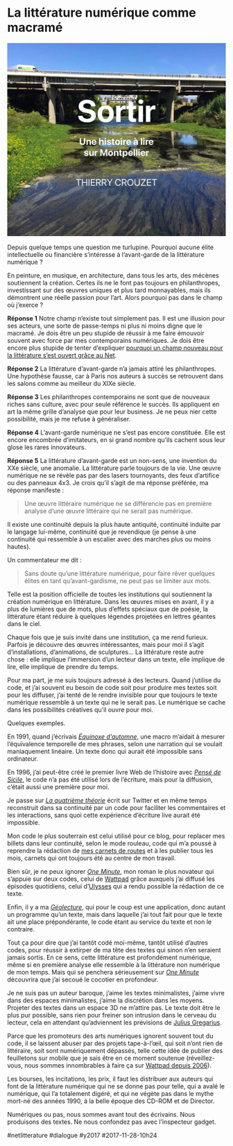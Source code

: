 # La littérature numérique comme macramé

![](_i/sortir.webp)

Depuis quelque temps une question me turlupine. Pourquoi aucune élite intellectuelle ou financière s’intéresse à l’avant-garde de la littérature numérique ?

En peinture, en musique, en architecture, dans tous les arts, des mécènes soutiennent la création. Certes ils ne le font pas toujours en philanthropes, investissant sur des œuvres uniques et plus tard monnayables, mais ils démontrent une réelle passion pour l’art. Alors pourquoi pas dans le champ où j’exerce ?

**Réponse 1** Notre champ n’existe tout simplement pas. Il est une illusion pour ses acteurs, une sorte de passe-temps ni plus ni moins digne que le macramé. Je dois être un peu stupide de réussir à me faire émouvoir souvent avec force par mes contemporains numériques. Je dois être encore plus stupide de tenter d’expliquer [pourquoi un champ nouveau pour la littérature s’est ouvert grâce au Net](pourquoi-ecrire-en-ligne.md).

**Réponse 2** La littérature d’avant-garde n’a jamais attiré les philanthropes. Une hypothèse fausse, car à Paris nos auteurs à succès se retrouvent dans les salons comme au meilleur du XIXe siècle.

**Réponse 3** Les philanthropes contemporains ne sont que de nouveaux riches sans culture, avec pour seule référence le succès. Ils appliquent en art la même grille d’analyse que pour leur business. Je ne peux nier cette possibilité, mais je me refuse à généraliser.

**Réponse 4** L’avant-garde numérique ne s’est pas encore constituée. Elle est encore encombrée d’imitateurs, en si grand nombre qu’ils cachent sous leur glose les rares innovateurs.

**Réponse 5** La littérature d’avant-garde est un non-sens, une invention du XXe siècle, une anomalie. La littérature parle toujours de la vie. Une œuvre numérique ne se révèle pas par des lasers tournoyants, des feux d’artifice ou des panneaux 4x3. Je crois qu’il s’agit de ma réponse préférée, ma réponse manifeste :

>Une œuvre littéraire numérique ne se différencie pas en première analyse d’une œuvre littéraire qui ne serait pas numérique.

Il existe une continuité depuis la plus haute antiquité, continuité induite par le langage lui-même, continuité que je revendique (je pense à une continuité qui ressemble à un escalier avec des marches plus ou moins hautes).

Un commentateur me dit :

>Sans doute qu’une littérature numérique, pour faire rêver quelques élites en tant qu’avant-gardisme, ne peut pas se limiter aux mots.

Telle est la position officielle de toutes les institutions qui soutiennent la création numérique en littérature. Dans les œuvres mises en avant, il y a plus de lumières que de mots, plus d’effets spéciaux que de poésie, la littérature étant réduire à quelques légendes projetées en lettres géantes dans le ciel.

Chaque fois que je suis invité dans une institution, ça me rend furieux. Parfois je découvre des œuvres intéressantes, mais pour moi il s’agit d’installations, d’animations, de sculptures… La littérature reste autre chose : elle implique l’immersion d’un lecteur dans un texte, elle implique de lire, elle implique de prendre du temps.

Pour ma part, je me suis toujours adressé à des lecteurs. Quand j’utilise du code, et j’ai souvent eu besoin de code soit pour produire mes textes soit pour les diffuser, j’ai tenté de le rendre invisible pour que toujours le texte numérique ressemble à un texte qui ne le serait pas. Le numérique se cache dans les possibilités créatives qu’il ouvre pour moi.

Quelques exemples.

En 1991, quand j’écrivais *[Équinoxe d’automne](../../page/equinoxe-automne)*, une macro m’aidait à mesurer l’équivalence temporelle de mes phrases, selon une narration qui se voulait maniaquement linéaire. Un texte donc qui aurait été impossible sans ordinateur.

En 1996, j’ai peut-être créé le premier livre Web de l’histoire avec [*Pensé de Sicile*](https://lab.tcrouzet.com/sicile1996/), le code n’a pas été utilisé lors de l’écriture, mais pour la diffusion, c’était aussi une première pour moi.

Je passe sur *[La quatrième théorie](../../page/la-quatrieme-theorie)* écrit sur Twitter et en même temps reconstruit dans sa continuité par un code pour faciliter les commentaires et les interactions, sans quoi cette expérience d’écriture live aurait été impossible.

Mon code le plus souterrain est celui utilisé pour ce blog, pour replacer mes billets dans leur continuité, selon le mode rouleau, code qui m’a poussé à reprendre la rédaction de [mes carnets de routes](#carnet-de-route/?serial=1) et à les publier tous les mois, carnets qui ont toujours été au centre de mon travail.

Bien sûr, je ne peux ignorer *[One Minute](../../page/une-minute)*, mon roman le plus novateur qui s’appuie sur deux codes, celui de [Wattpad](https://www.wattpad.com/story/94764571) grâce auxquels j’ai diffusé les épisodes quotidiens, celui d’[Ulysses](#ulysses) qui a rendu possible la rédaction de ce texte.

Enfin, il y a ma *[Géolecture](../../page/geolecture)*, qui pour le coup est une application, donc autant un programme qu’un texte, mais dans laquelle j’ai tout fait pour que le texte ait une place prépondérante, le code étant au service du texte et non le contraire.

Tout ça pour dire que j’ai tantôt codé moi-même, tantôt utilisé d’autres codes, pour réussir à extirper de ma tête des textes qui sinon n’en seraient jamais sortis. En ce sens, cette littérature est profondément numérique, même si en première analyse elle ressemble à la littérature non numérique de mon temps. Mais qui se penchera sérieusement sur *[One Minute](../../page/une-minute)* découvrira que j’ai secoué le cocotier en profondeur.

Je ne suis pas un auteur baroque, j’aime les textes minimalistes, j’aime vivre dans des espaces minimalistes, j’aime la discrétion dans les moyens. Projeter des textes dans un espace 3D ne m’attire pas. Le texte doit être le plus pur possible, sans rien pour freiner son intrusion dans le cerveau du lecteur, cela en attendant qu’adviennent les prévisions de [Julius Gregarius](../10/julius-gregarius.md).

Parce que les promoteurs des arts numériques ignorent souvent tout du code, il se laissent abuser par des projets tape-à-l’œil, qui soit n’ont rien de littéraire, soit sont numériquement dépassés, telle cette idée de publier des feuilletons sur mobile que je sais être en ce moment soutenue (réveillez-vous, nous sommes innombrables à faire ça sur [Wattpad depuis 2006](https://fr.wikipedia.org/wiki/Wattpad)).

Les bourses, les incitations, les prix, il faut les distribuer aux auteurs qui font de la littérature numérique qui ne se donne pas pour telle, qui a avalé le numérique, qui l’a totalement digéré, et qui ne végète pas dans le mythe mort-né des années 1990, à la belle époque des CD-ROM et de Director.

Numériques ou pas, nous sommes avant tout des écrivains. Nous produisons des textes. Ne nous confondez pas avec l’inspecteur gadget.

#netlitterature #dialogue #y2017 #2017-11-28-10h24
